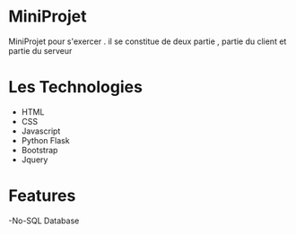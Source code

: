 # MiniProjet
MiniProjet pour s'exercer . il se constitue de deux partie , partie du client et partie du serveur

# Les Technologies

- HTML
- CSS
- Javascript
- Python Flask
- Bootstrap
- Jquery

# Features

-No-SQL Database
